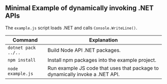 
## Minimal Example of dynamically invoking .NET APIs
The `example.js` script loads .NET  and calls `Console.WriteLine()`.

| Command                          | Explanation
|----------------------------------|--------------------------------------------------
| `dotnet pack ../..`              | Build Node API .NET packages.
| `npm install`                    | Install npm packages into the example project.
| `node example.js`                | Run example JS code that uses that package to dynamically invoke a .NET API.

